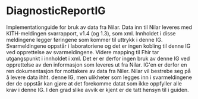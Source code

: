 # DiagnosticReportIG

Implementationguide for bruk av data fra Nilar. Data inn til Nilar leveres med KITH-meldingen svarrapport, v1.4 (og 1.3), som xml. Innholdet i disse meldingene legger føringene som kommer til uttrykk i denne IG. Svarmeldingene oppstår i laboratoriene og det er ingen kobling til denne IG ved opprettelse av svarmeldingene. Videre mapping til Fhir tar utgangspunkt i innholdet i xml. Det er er derfor ingen bruk av denne IG ved opprettelse av den informasjon som leveres ut fra Nilar. IG'en er derfor en ren dokumentasjon for mottakere av data fra Niler. Nilar vil bestrebe seg på å levere data ihht. denne IG, men ulikheter som legges inn i svarmeldingene der de oppstår kan gjøre at det forekomme datat som ikke oppfyller alle krav i denne IG. I den grad slike avvik er kjent er de tatt hensyn til i guiden.